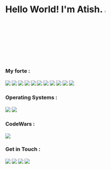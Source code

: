 # Hello World! I'm Atish. <img src="https://media.giphy.com/media/hvRJCLFzcasrR4ia7z/giphy.gif" width="4%">

### My forte :<br><br><img src="https://img.shields.io/badge/-Java-blue?logo=java&style=for-the-badge"> <img src="https://img.shields.io/badge/-Flutter-blue?logo=flutter&style=for-the-badge"> <img src="https://img.shields.io/badge/-Dart-blue?logo=dart&style=for-the-badge"> <img src="https://img.shields.io/badge/-HTML-blue?logo=html5&style=for-the-badge&logoColor=white"> <img src="https://img.shields.io/badge/-CSS-blue?logo=css3&style=for-the-badge"> <img src="https://img.shields.io/badge/-Bootstrap-blue?logo=bootstrap&style=for-the-badge&logoColor=white"> <img src="https://img.shields.io/badge/-JavaScript-blue?logo=javascript&style=for-the-badge&logoColor=white"> <img src="https://img.shields.io/badge/-C%2FC++-blue?logo=c%2B%2B&style=for-the-badge"> <img src="https://img.shields.io/badge/-Android-blue?logo=android&style=for-the-badge&logoColor=white"> <img src="https://img.shields.io/badge/-Python-blue?logo=python&style=for-the-badge&logoColor=white"> <img src="https://img.shields.io/badge/-Shell%20Script-blue?logo=powershell&style=for-the-badge&logoColor=white">

### Operating Systems :<br><br><img src="https://img.shields.io/badge/-Windows-blue?logo=windows&style=for-the-badge"> <img src="https://img.shields.io/badge/-Ubuntu-blue?logo=ubuntu&style=for-the-badge&logoColor=white">

### CodeWars :<br><br><img src="https://www.codewars.com/users/AtishGhosh/badges/large">

### Get in Touch :<br><br><a href="https://www.linkedin.com/in/atish-ghosh-a6b71317a/"><img src="https://img.shields.io/badge/-LinkedIn-blue?logo=linkedin&style=for-the-badge"></a> <a href="https://twitter.com/atishghosh30"><img src="https://img.shields.io/badge/-Twitter-blue?logo=twitter&style=for-the-badge&logoColor=white"></a> <a href="https://www.instagram.com/ultratish/"><img src="https://img.shields.io/badge/-Instagram-blue?logo=instagram&style=for-the-badge&logoColor=white"></a> <a href="mailto:atishghosh30@gmail.com"><img src="https://img.shields.io/badge/-GMail-blue?logo=gmail&style=for-the-badge"></a>
